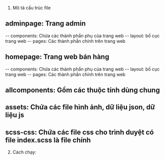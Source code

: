 1. Mô tả cấu trúc file
## adminpage: Trang admin
-- components: Chứa các thành phần phụ của trang web
-- layout: bố cục trang web 
-- pages: Các thành phần chính trên trang web

## homepage: Trang web bán hàng 
-- components: Chứa các thành phần phụ của trang web
-- layout: bố cục trang web 
-- pages: Các thành phần chính trên trang web

## allcomponents: Gồm các thuộc tính dùng chung 


## assets: Chứa các file hình ảnh, dữ liệu json, dữ liệu js


## scss-css: Chứa các file css cho trình duyệt có file index.scss là file chính 

2. Cách chạy:
